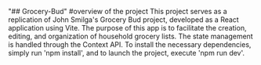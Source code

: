 "## Grocery-Bud"
#overview of the project
This project serves as a replication of John Smilga's Grocery Bud project, developed as a React application using Vite. The purpose of this app is to facilitate the creation, editing, and organization of household grocery lists. The state management is handled through the Context API. To install the necessary dependencies, simply run 'npm install', and to launch the project, execute 'npm run dev'.
